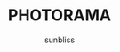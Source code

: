 ---
title: "PHOTORAMA"
github: https://github.com/sunbliss/photorama
demo: http://sunbliss.github.io/photorama
author: sunbliss
draft: true
ssg:
  - Jekyll
cms:
  - No Cms
---